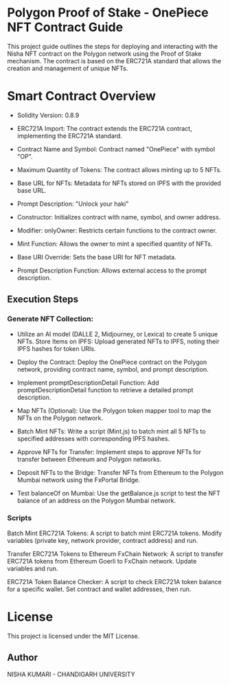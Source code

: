 # Polygon Proof of Stake - OnePiece NFT Contract Guide

This project  guide outlines the steps for deploying and interacting with the Nisha NFT contract on the Polygon network using the Proof of Stake mechanism. The contract is based on the ERC721A standard that allows the creation and management of unique NFTs.

# Smart Contract Overview

* Solidity Version: 0.8.9

* ERC721A Import: The contract extends the ERC721A contract, implementing the ERC721A standard.

* Contract Name and Symbol: Contract named "OnePiece" with symbol "OP".

* Maximum Quantity of Tokens: The contract allows minting up to 5 NFTs.

* Base URL for NFTs: Metadata for NFTs stored on IPFS with the provided base URL.

* Prompt Description: "Unlock your haki"

* Constructor: Initializes contract with name, symbol, and owner address.

* Modifier: onlyOwner: Restricts certain functions to the contract owner.

* Mint Function: Allows the owner to mint a specified quantity of NFTs.

* Base URI Override: Sets the base URI for NFT metadata.

* Prompt Description Function: Allows external access to the prompt description.

## Execution Steps

### Generate NFT Collection:
- Utilize an AI model (DALLE 2, Midjourney, or Lexica) to create 5 unique NFTs.
 Store Items on IPFS:
Upload generated NFTs to IPFS, noting their IPFS hashes for token URIs.

- Deploy the Contract:
Deploy the OnePiece contract on the Polygon network, providing contract name, symbol, and prompt description.

- Implement promptDescriptionDetail Function:
Add promptDescriptionDetail function to retrieve a detailed prompt description.

- Map NFTs (Optional):
Use the Polygon token mapper tool to map the NFTs on the Polygon network.

- Batch Mint NFTs:
Write a script (Mint.js) to batch mint all 5 NFTs to specified addresses with corresponding IPFS hashes.

- Approve NFTs for Transfer:
Implement steps to approve NFTs for transfer between Ethereum and Polygon networks.

- Deposit NFTs to the Bridge:
Transfer NFTs from Ethereum to the Polygon Mumbai network using the FxPortal Bridge.

- Test balanceOf on Mumbai:
Use the getBalance.js script to test the NFT balance of an address on the Polygon Mumbai network.

### Scripts

Batch Mint ERC721A Tokens:
A script to batch mint ERC721A tokens. Modify variables (private key, network provider, contract address) and run.

Transfer ERC721A Tokens to Ethereum FxChain Network:
A script to transfer ERC721A tokens from Ethereum Goerli to FxChain network. Update variables and run.

ERC721A Token Balance Checker:
A script to check ERC721A token balance for a specific wallet. Set contract and wallet addresses, then run.

# License

This project is licensed under the MIT License.

## Author 
NISHA KUMARI - CHANDIGARH UNIVERSITY
